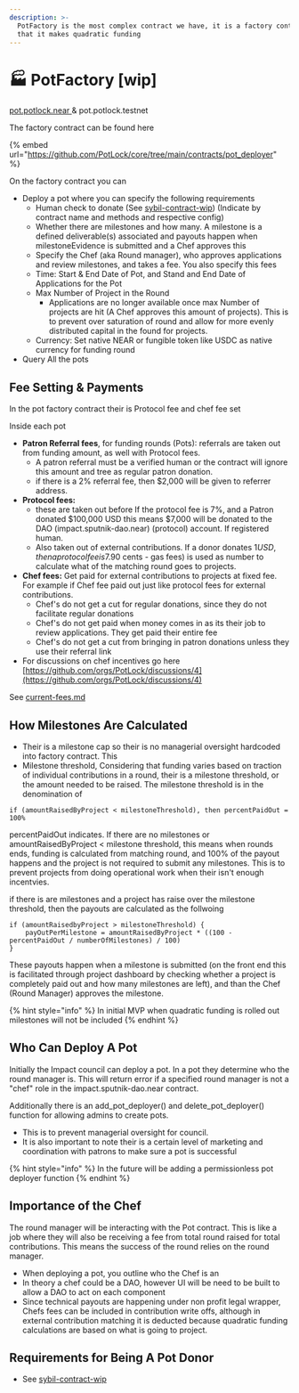 ```yaml
---
description: >-
  PotFactory is the most complex contract we have, it is a factory contract, in
  that it makes quadratic funding
---
```


# 🏭 PotFactory \[wip]

[pot.potlock.near ](https://nearblocks.io/address/pot.potlock.near)& pot.potlock.testnet

The factory contract can be found here

{% embed url="https://github.com/PotLock/core/tree/main/contracts/pot_deployer" %}

On the factory contract you can

* Deploy a pot where you can specify the following requirements
  * Human check to  donate (See [sybil-contract-wip](sybil-contract-wip/ "mention")) (Indicate by contract name and methods and respective config)
  * Whether there are milestones and how many. A milestone is a defined deliverable(s) associated  and payouts happen when milestoneEvidence is submitted and a Chef approves this
  * Specify the Chef (aka Round manager), who approves applications and review milestones, and takes a fee. You also specify this fees
  * Time: Start & End Date of Pot, and Stand and End Date of Applications for the Pot&#x20;
  * Max Number of Project in the Round
    * Applications are no longer available once max Number of projects are hit (A Chef approves this amount of projects). This is to prevent over saturation of round and allow for more evenly distributed capital in the found for projects.&#x20;
  * Currency: Set native NEAR or fungible token like USDC as native currency for funding round
* Query All the pots

## Fee Setting & Payments

In the pot factory contract their is Protocol fee and chef fee set

Inside each pot

* **Patron Referral fees**, for funding rounds (Pots): referrals are taken out from funding amount, as well with Protocol fees.&#x20;
  * A patron referral must be a verified human or the contract will ignore this amount and tree as regular patron donation.
  * if there is a 2% referral fee, then $2,000 will be given to referrer address. &#x20;
* **Protocol fees:**&#x20;
  * these are taken out before If the protocol fee is 7%, and a Patron donated $100,000 USD this means $7,000 will be donated to the DAO (impact.sputnik-dao.near) (protocol) account. If registered human.
  * Also taken out of external contributions. If a donor donates $1 USD, then a protocol fee is 7%, and the chef fee is 3%, then ($.90 cents - gas fees) is used as number to calculate what of the matching round goes to projects.
* **Chef fees:** Get paid for external contributions to projects at fixed fee. For example if Chef fee paid out just like protocol fees for external contributions.
  * Chef's do not get a cut for regular donations, since they do not facilitate regular donations
  * Chef's do not get paid when money comes in as its their job to review applications. They get paid their entire fee&#x20;
  * Chef's do not get a cut from bringing in patron donations unless they use their referral link
* For discussions on chef incentives go here [https://github.com/orgs/PotLock/discussions/4](https://github.com/orgs/PotLock/discussions/4)

See [current-fees.md](../welcome-to-potlock/revenue-model/current-fees.md "mention")&#x20;

## How Milestones Are Calculated

* Their is a milestone cap so their is no managerial oversight hardcoded into factory contract. This
* Milestone threshold, Considering that funding varies based on traction of individual contributions in a round, their is a milestone threshold, or the amount needed to be raised. The milestone threshold is in the denomination of&#x20;

`if (amountRaisedByProject < milestoneThreshold), then percentPaidOut = 100%`

percentPaidOut indicates. If there are no milestones or amountRaisedByProject < milestone threshold, this means when rounds ends, funding is calculated from matching round, and 100% of the payout happens and the project is not required to submit any milestones. This is to prevent projects from doing operational work when their isn't enough incentvies.&#x20;

if  there is are milestones and a project has raise over the milestone threshold, then the payouts are calculated as the follwoing

```
if (amountRaisedbyProject > milestoneThreshold) {
    payOutPerMilestone = amountRaisedByProject * ((100 - percentPaidOut / numberOfMilestones) / 100) 
}
```

These payouts happen when a milestone is submitted (on the front end this is facilitated through project dashboard by checking whether a project is completely paid out and how many milestones are left), and than the Chef (Round Manager) approves the milestone.&#x20;

{% hint style="info" %}
In initial MVP when quadratic funding is rolled out milestones will not be included
{% endhint %}



## Who Can Deploy A Pot

Initially the Impact council can deploy a pot. In a pot they determine who the round manager is. This will return error if a specified round manager is not a "chef" role in the impact.sputnik-dao.near contract.



Additionally there is an add\_pot\_deployer() and delete\_pot\_deployer() function for allowing admins to create pots.&#x20;

* This is to prevent managerial oversight for council.
* It is also important to note their is a certain level of marketing and coordination with patrons to make sure a pot is successful

{% hint style="info" %}
In the future will be adding a permissionless pot deployer function
{% endhint %}

## Importance of the Chef

The round manager will be interacting with the Pot contract. This is like a job where they will also be receiving a fee from total round raised for total contributions. This means the success of the round relies on the round manager.&#x20;

* When deploying a pot, you outline who the Chef is an&#x20;
* In theory a chef could be a DAO, however UI will be need to be built to allow a DAO to act on each component
* Since technical payouts are happening under non profit legal wrapper, Chefs fees can be included in contribution write offs, although in external contribution matching it is deducted because quadratic funding calculations are based on what is going to project.&#x20;



## Requirements for Being A Pot Donor

* See [sybil-contract-wip](sybil-contract-wip/ "mention")

